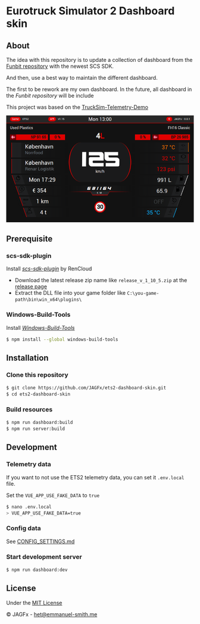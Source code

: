 # Eurotruck Simulator 2 Dashboard skin

## About

The idea with this repository is to update a collection of dashboard from the [Funbit repository](https://github.com/Funbit/ets2-telemetry-server) with the newest SCS SDK.

And then, use a best way to maintain the different dashboard.

The first to be rework are my own dashboard. In the future, all dashboard in the *Funbit repository* will be include

This project was based on the [TruckSim-Telemetry-Demo](https://github.com/kniffen/TruckSim-Telemetry-Demo)

![Screenshot](screenshot.png)

## Prerequisite

### scs-sdk-plugin

Install *[scs-sdk-plugin](https://github.com/RenCloud/scs-sdk-plugin)* by RenCloud

- Download the latest release zip name like `release_v_1_10_5.zip` at the [release page](https://github.com/RenCloud/scs-sdk-plugin/releases/latest)
- Extract the DLL file into your game folder like `C:\you-game-path\bin\win_x64\plugins\`

### Windows-Build-Tools

Install *[Windows-Build-Tools](https://github.com/felixrieseberg/windows-build-tools)*

````bash
$ npm install --global windows-build-tools
````

## Installation

### Clone this repository

````bash
$ git clone https://github.com/JAGFx/ets2-dashboard-skin.git
$ cd ets2-dashboard-skin
````

### Build resources

````bash
$ npm run dashboard:build
$ npm run server:build
````

## Development

### Telemetry data
If you want to not use the ETS2 telemetry data, you can set it `.env.local` file.

Set the `VUE_APP_USE_FAKE_DATA` to `true`

```bash
$ nano .env.local
> VUE_APP_USE_FAKE_DATA=true
```

### Config data
See [CONFIG_SETTINGS.md](CONFIG_SETTINGS.md)

### Start development server
````bash
$ npm run dashboard:dev
````

## License
Under the [MIT License](LICENSE)

© JAGFx - het@emmanuel-smith.me
